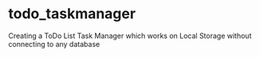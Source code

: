 # todo_taskmanager
Creating a ToDo List Task Manager which works on Local Storage without connecting to any database
